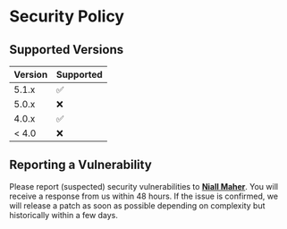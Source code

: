 # Security Policy

## Supported Versions

| Version | Supported          |
| ------- | ------------------ |
| 5.1.x   | :white_check_mark: |
| 5.0.x   | :x:                |
| 4.0.x   | :white_check_mark: |
| < 4.0   | :x:                |

## Reporting a Vulnerability

Please report (suspected) security vulnerabilities to
**[Niall Maher](https://github.com/NiallJoeMaher)**. You will receive a response from
us within 48 hours. If the issue is confirmed, we will release a patch as soon
as possible depending on complexity but historically within a few days.
